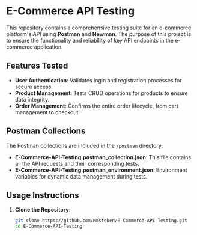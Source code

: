 # E-Commerce API Testing

This repository contains a comprehensive testing suite for an e-commerce platform's API using **Postman** and **Newman**. The purpose of this project is to ensure the functionality and reliability of key API endpoints in the e-commerce application.

## Features Tested

- **User Authentication**: Validates login and registration processes for secure access.
- **Product Management**: Tests CRUD operations for products to ensure data integrity.
- **Order Management**: Confirms the entire order lifecycle, from cart management to checkout.

## Postman Collections

The Postman collections are included in the `/postman` directory:
- **E-Commerce-API-Testing.postman_collection.json**: This file contains all the API requests and their corresponding tests.
- **E-Commerce-API-Testing.postman_environment.json**: Environment variables for dynamic data management during tests.

## Usage Instructions

1. **Clone the Repository**:
   ```bash
   git clone https://github.com/Mosteben/E-Commerce-API-Testing.git
   cd E-Commerce-API-Testing
